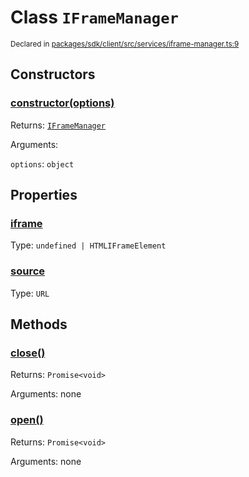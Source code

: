 # Class `IFrameManager`
<sub>Declared in [packages/sdk/client/src/services/iframe-manager.ts:9](https://github.com/dxos/dxos/blob/5edae0c63/packages/sdk/client/src/services/iframe-manager.ts#L9)</sub>




## Constructors
### [constructor(options)](https://github.com/dxos/dxos/blob/5edae0c63/packages/sdk/client/src/services/iframe-manager.ts#L15)




Returns: <code>[IFrameManager](/api/@dxos/client/classes/IFrameManager)</code>

Arguments: 

`options`: <code>object</code>



## Properties
### [iframe](https://github.com/dxos/dxos/blob/5edae0c63/packages/sdk/client/src/services/iframe-manager.ts#L34)
Type: <code>undefined | HTMLIFrameElement</code>



### [source](https://github.com/dxos/dxos/blob/5edae0c63/packages/sdk/client/src/services/iframe-manager.ts#L30)
Type: <code>URL</code>




## Methods
### [close()](https://github.com/dxos/dxos/blob/5edae0c63/packages/sdk/client/src/services/iframe-manager.ts#L50)




Returns: <code>Promise&lt;void&gt;</code>

Arguments: none




### [open()](https://github.com/dxos/dxos/blob/5edae0c63/packages/sdk/client/src/services/iframe-manager.ts#L38)




Returns: <code>Promise&lt;void&gt;</code>

Arguments: none




